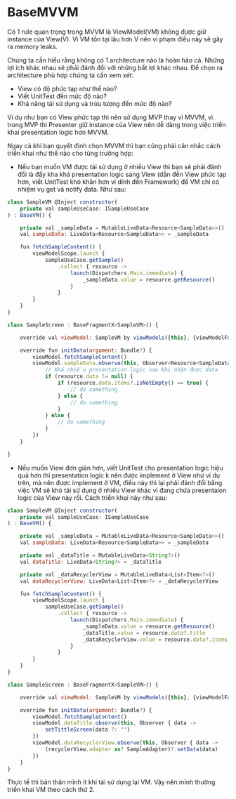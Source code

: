 # BaseMVVM

Có 1 rule quan trọng trong MVVM là ViewModel(VM) không được giữ instance của View(V).
Vì VM tồn tại lâu hơn V nên vi phạm điều này sẽ gây ra memory leaks.

Chúng ta cần hiểu rằng không có 1 architecture nào là hoàn hảo cả. Những lợi ích khác nhau sẽ phải đánh đổi với những bất lợi khác nhau.
Để chọn ra architecture
phù hợp chúng ta cần xem xét:
  - View có độ phức tạp như thế nào?
  - Viết UnitTest đến mức độ nào?
  - Khả năng tái sử dụng và trừu tượng đến mức độ nào?
  
Ví dụ như bạn có View phức tạp thì nên sử dụng MVP thay vì MVVM, vì trong MVP thì Presenter 
giữ instance của View nên dễ dàng trong việc triển khai presentation logic hơn MVVM.

Ngay cả khi bạn quyết định chọn MVVM thì bạn cũng phải cân nhắc cách triển khai như thế nào cho từng trường hợp: 
  - Nếu bạn muốn VM được tái sử dụng ở nhiều View thì bạn sẽ phải đánh đổi là đẩy kha khá presentation logic
sang View (dẫn đến View phức tạp hơn, viết UnitTest khó khăn hơn vì dính đến Framework) để VM chỉ có nhiệm vụ get và notify data. Như sau:

```javascript
class SampleVM @Inject constructor(
    private val sampleUseCase: ISampleUseCase
) : BaseVM() {

    private val _sampleData = MutableLiveData<Resource<SampleData>>()
    val sampleData: LiveData<Resource<SampleData>> = _sampleData

    fun fetchSampleContent() {
        viewModelScope.launch {
            sampleUseCase.getSample()
                .collect { resource ->
                    launch(Dispatchers.Main.immediate) {
                        _sampleData.value = resource.getResource()
                    }
                }
        }
    }
}

class SampleScreen : BaseFragmentX<SampleVM>() {

    override val viewModel: SampleVM by viewModels({this}, {viewModelFactory})

    override fun initData(argument: Bundle?) {
        viewModel.fetchSampleContent()
        viewModel.sampleData.observe(this, Observer<Resource<SampleData>> { resource ->
            // Khá nhiều presentation logic sau khi nhận được data
            if (resource.data != null) {
                if (resource.data.items?.isNotEmpty() == true) {
                    // do something
                } else {
                    // do something
                }
            } else {
                // do something
            }
        })
    }

}
```
  - Nếu muốn View đơn giản hơn, viết UnitTest cho presentation logic hiệu quả hơn thì presentation logic k nên được implement ở View như ví dụ trên, mà
nên được implement ở VM, điều này thì lại phải đánh đổi bằng việc VM sẽ khó tái sử dụng ở nhiều View khác
vì đang chứa presentaion logic của View này rồi. Cách triển khai này như sau:

```javascript
class SampleVM @Inject constructor(
    private val sampleUseCase: ISampleUseCase
) : BaseVM() {

    private val _sampleData = MutableLiveData<Resource<SampleData>>()
    val sampleData: LiveData<Resource<SampleData>> = _sampleData

    private val _dataTitle = MutableLiveData<String?>()
    val dataTitle: LiveData<String?> = _dataTitle

    private val _dataRecyclerView = MutableLiveData<List<Item>?>()
    val dataRecyclerView: LiveData<List<Item>?> = _dataRecyclerView

    fun fetchSampleContent() {
        viewModelScope.launch {
            sampleUseCase.getSample()
                .collect { resource ->
                    launch(Dispatchers.Main.immediate) {
                        _sampleData.value = resource.getResource()
                        _dataTitle.value = resource.data?.title
                        _dataRecyclerView.value = resource.data?.items
                    }
                }
        }
    }
}

class SampleScreen : BaseFragmentX<SampleVM>() {

    override val viewModel: SampleVM by viewModels({this}, {viewModelFactory})

    override fun initData(argument: Bundle?) {
        viewModel.fetchSampleContent()
        viewModel.dataTitle.observe(this, Observer { data ->
            setTittleScreen(data ?: "")
        })
        viewModel.dataRecyclerView.observe(this, Observer { data ->
            (recyclerView.adapter as? SampleAdapter)?.setData(data)
        })
    }
}
```

Thực tế thì bản thân mình ít khi tái sử dụng lại VM. Vậy nên mình thường triển khai VM theo cách thứ 2.
